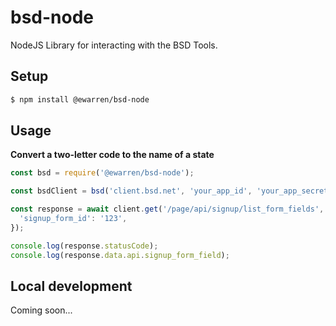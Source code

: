 # bsd-node

NodeJS Library for interacting with the BSD Tools.

## Setup

```sh
$ npm install @ewarren/bsd-node
```

## Usage

**Convert a two-letter code to the name of a state**

```js
const bsd = require('@ewarren/bsd-node');

const bsdClient = bsd('client.bsd.net', 'your_app_id', 'your_app_secret');

const response = await client.get('/page/api/signup/list_form_fields', {
  'signup_form_id': '123',
});

console.log(response.statusCode);
console.log(response.data.api.signup_form_field);
```

## Local development

Coming soon...
